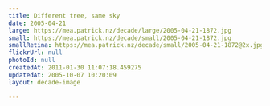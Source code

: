 ```yaml
---
title: Different tree, same sky
date: 2005-04-21
large: https://mea.patrick.nz/decade/large/2005-04-21-1872.jpg
small: https://mea.patrick.nz/decade/small/2005-04-21-1872.jpg
smallRetina: https://mea.patrick.nz/decade/small/2005-04-21-1872@2x.jpg
flickrUrl: null
photoId: null
createdAt: 2011-01-30 11:07:18.459275
updatedAt: 2005-10-07 10:20:09
layout: decade-image

---
```


